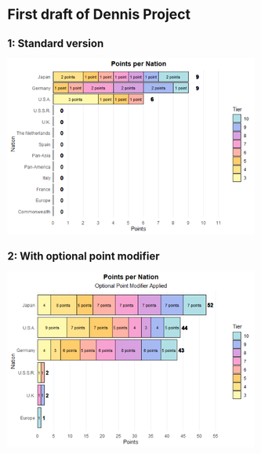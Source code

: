 # First draft of Dennis Project

## 1: Standard version

![](Project_solution_files/figure-markdown_strict/visualization-1.png)

## 2: With optional point modifier

![](Project_solution_files/figure-markdown_strict/visualisation2-1.png)
